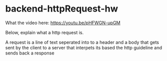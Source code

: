 # backend-httpRequest-hw

What the video here: https://youtu.be/pHFWGN-upGM

Below, explain what a http request is.

A request is a line of text seperated into to a header and a body that gets sent by the client
 to a server that interpets its based the http guideline and sends back a response

